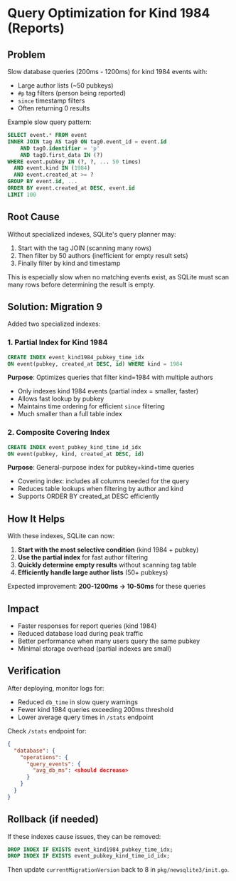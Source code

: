 # Query Optimization for Kind 1984 (Reports)

## Problem

Slow database queries (200ms - 1200ms) for kind 1984 events with:
- Large author lists (~50 pubkeys)
- `#p` tag filters (person being reported)
- `since` timestamp filters
- Often returning 0 results

Example slow query pattern:
```sql
SELECT event.* FROM event 
INNER JOIN tag AS tag0 ON tag0.event_id = event.id 
    AND tag0.identifier = 'p' 
    AND tag0.first_data IN (?)
WHERE event.pubkey IN (?, ?, ... 50 times)
  AND event.kind IN (1984)
  AND event.created_at >= ?
GROUP BY event.id, ...
ORDER BY event.created_at DESC, event.id 
LIMIT 100
```

## Root Cause

Without specialized indexes, SQLite's query planner may:
1. Start with the tag JOIN (scanning many rows)
2. Then filter by 50 authors (inefficient for empty result sets)
3. Finally filter by kind and timestamp

This is especially slow when no matching events exist, as SQLite must scan many rows before determining the result is empty.

## Solution: Migration 9

Added two specialized indexes:

### 1. Partial Index for Kind 1984
```sql
CREATE INDEX event_kind1984_pubkey_time_idx 
ON event(pubkey, created_at DESC, id) WHERE kind = 1984
```

**Purpose**: Optimizes queries that filter kind=1984 with multiple authors
- Only indexes kind 1984 events (partial index = smaller, faster)
- Allows fast lookup by pubkey
- Maintains time ordering for efficient `since` filtering
- Much smaller than a full table index

### 2. Composite Covering Index
```sql
CREATE INDEX event_pubkey_kind_time_id_idx 
ON event(pubkey, kind, created_at DESC, id)
```

**Purpose**: General-purpose index for pubkey+kind+time queries
- Covering index: includes all columns needed for the query
- Reduces table lookups when filtering by author and kind
- Supports ORDER BY created_at DESC efficiently

## How It Helps

With these indexes, SQLite can now:
1. **Start with the most selective condition** (kind 1984 + pubkey)
2. **Use the partial index** for fast author filtering
3. **Quickly determine empty results** without scanning tag table
4. **Efficiently handle large author lists** (50+ pubkeys)

Expected improvement: **200-1200ms → 10-50ms** for these queries

## Impact

- Faster responses for report queries (kind 1984)
- Reduced database load during peak traffic
- Better performance when many users query the same pubkey
- Minimal storage overhead (partial indexes are small)

## Verification

After deploying, monitor logs for:
- Reduced `db_time` in slow query warnings
- Fewer kind 1984 queries exceeding 200ms threshold
- Lower average query times in `/stats` endpoint

Check `/stats` endpoint for:
```json
{
  "database": {
    "operations": {
      "query_events": {
        "avg_db_ms": <should decrease>
      }
    }
  }
}
```

## Rollback (if needed)

If these indexes cause issues, they can be removed:
```sql
DROP INDEX IF EXISTS event_kind1984_pubkey_time_idx;
DROP INDEX IF EXISTS event_pubkey_kind_time_id_idx;
```

Then update `currentMigrationVersion` back to 8 in `pkg/newsqlite3/init.go`.

